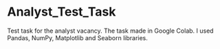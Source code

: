 # Analyst_Test_Task
Test task for the analyst vacancy. The task made in Google Colab. I used Pandas, NumPy, Matplotlib and Seaborn libraries.  

